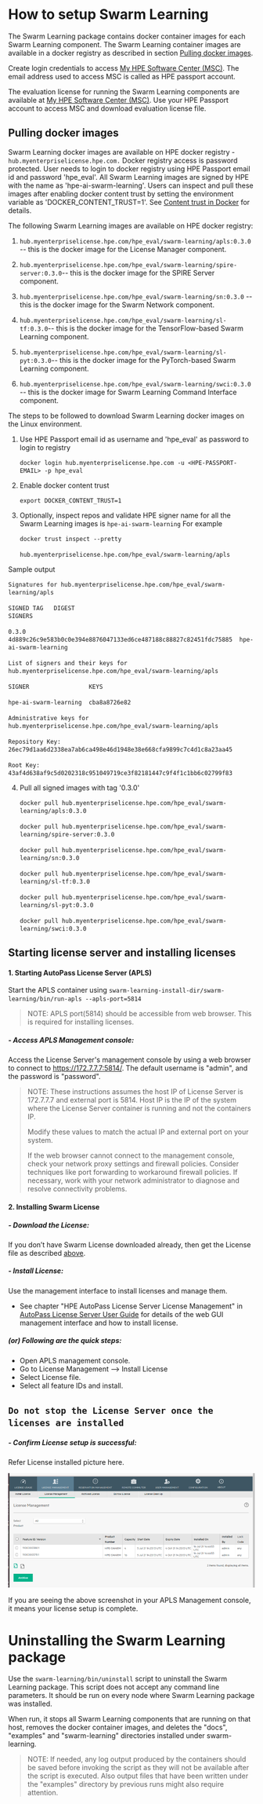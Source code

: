 # How to setup Swarm Learning

The Swarm Learning package contains docker container images for each Swarm Learning component. The Swarm Learning container images are available in a docker registry as described in section [Pulling docker images](#pull-docker-images).

Create login credentials to access [My HPE Software Center (MSC)](https://myenterpriselicense.hpe.com/cwp-ui/evaluation/HPE-SWARM/0.3.0/null). The email address used to access MSC is called as HPE passport account. 

The evaluation license for running the Swarm Learning components are available at [My HPE Software Center (MSC)](https://myenterpriselicense.hpe.com/cwp-ui/evaluation/HPE-SWARM/0.3.0/null). Use your HPE Passport account to access MSC and download evaluation license file.

## Pulling docker images

Swarm Learning docker images are available on HPE docker registry - ``hub.myenterpriselicense.hpe.com.`` Docker registry access is password
protected. User needs to login to docker registry using HPE Passport email id and password 'hpe_eval'. All Swarm Learning images are signed by HPE with the name as 'hpe-ai-swarm-learning'. Users can inspect and pull these images after enabling docker content trust by setting the environment variable as 'DOCKER_CONTENT_TRUST=1'. See [Content trust in Docker](URL.md#21-content-trust-in-docker-httpsdocsdockercomenginesecuritytrust) for details.

The following Swarm Learning images are available on HPE docker registry:

1.  ``hub.myenterpriselicense.hpe.com/hpe_eval/swarm-learning/apls:0.3.0`` -- this is the docker image for the License Manager component.

2.  ``hub.myenterpriselicense.hpe.com/hpe_eval/swarm-learning/spire-server:0.3.0``-- this is the docker image for the SPIRE Server component.

3.  ``hub.myenterpriselicense.hpe.com/hpe_eval/swarm-learning/sn:0.3.0`` -- this is the docker image for the Swarm Network component.

4.  ``hub.myenterpriselicense.hpe.com/hpe_eval/swarm-learning/sl-tf:0.3.0``-- this is the docker image for the TensorFlow-based Swarm Learning component.

5.  ``hub.myenterpriselicense.hpe.com/hpe_eval/swarm-learning/sl-pyt:0.3.0``-- this is the docker image for the PyTorch-based Swarm Learning component.

6.  ``hub.myenterpriselicense.hpe.com/hpe_eval/swarm-learning/swci:0.3.0`` -- this is the docker image for Swarm Learning Command Interface component.

The steps to be followed to download Swarm Learning docker images on the Linux environment.
    
1. Use HPE Passport email id as username and 'hpe_eval' as password to login to registry
  
       docker login hub.myenterpriselicense.hpe.com -u <HPE-PASSPORT-EMAIL> -p hpe_eval

2. Enable docker content trust
     
       export DOCKER_CONTENT_TRUST=1

3. Optionally, inspect repos and validate HPE signer name for all the Swarm Learning images is ``hpe-ai-swarm-learning``
   For example
       
       docker trust inspect --pretty
       
       hub.myenterpriselicense.hpe.com/hpe_eval/swarm-learning/apls

  Sample output

    Signatures for hub.myenterpriselicense.hpe.com/hpe_eval/swarm-learning/apls
    
    SIGNED TAG   DIGEST                                                            SIGNERS
    
    0.3.0        4d889c26c9e583b0c0e394e8876047133ed6ce487188c88827c82451fdc75885  hpe-ai-swarm-learning
    
    List of signers and their keys for hub.myenterpriselicense.hpe.com/hpe_eval/swarm-learning/apls
    
    SIGNER                 KEYS
    
    hpe-ai-swarm-learning  cba8a8726e82
    
    Administrative keys for hub.myenterpriselicense.hpe.com/hpe_eval/swarm-learning/apls
    
    Repository Key:       26ec79d1aa6d2338ea7ab6ca498e46d1948e38e668cfa9899c7c4d1c8a23aa45
    
    Root Key:             43af4d638af9c5d0202318c951049719ce3f82181447c9f4f1c1bb6c02799f83

4. Pull all signed images with tag '0.3.0'

       docker pull hub.myenterpriselicense.hpe.com/hpe_eval/swarm-learning/apls:0.3.0
       
       docker pull hub.myenterpriselicense.hpe.com/hpe_eval/swarm-learning/spire-server:0.3.0
       
       docker pull hub.myenterpriselicense.hpe.com/hpe_eval/swarm-learning/sn:0.3.0
       
       docker pull hub.myenterpriselicense.hpe.com/hpe_eval/swarm-learning/sl-tf:0.3.0
       
       docker pull hub.myenterpriselicense.hpe.com/hpe_eval/swarm-learning/sl-pyt:0.3.0
       
       docker pull hub.myenterpriselicense.hpe.com/hpe_eval/swarm-learning/swci:0.3.0

## Starting license server and installing licenses

#### 1. Starting AutoPass License Server (APLS)
 Start the APLS container using
``swarm-learning-install-dir/swarm-learning/bin/run-apls --apls-port=5814`` 

>NOTE: APLS port(5814) should be accessible from web browser. This is required for installing licenses. 

##### - Access APLS Management console:  

Access the License Server's management console by using a web browser to connect to https://172.7.7.7:5814/.
The default username is "admin", and the password is "password".

>NOTE:
>These instructions assumes the host IP of License Server is 172.7.7.7 and external port is 5814. 
>Host IP is the IP of the system where the License Server container is running and not the containers IP. 
>
>Modify these values to match the actual IP and external port on your system.
>
>If the web browser cannot connect to the management console, check your network proxy settings and firewall policies. Consider techniques like port forwarding to workaround firewall policies. If necessary, work with your network administrator to diagnose and resolve connectivity problems.

   
#### 2. Installing Swarm License

##### - Download the License: 
If you don’t have Swarm License downloaded already, then get the License file as described [above](setup.md#how-to-setup-swarm-learning). 

##### - Install License: 

Use the management interface to install licenses and manage them. 

- See chapter "HPE AutoPass License Server License Management" in [AutoPass License Server User Guide](HPE%20AutoPass%20License%20Server%20User%20Guide.pdf) for details of the web GUI management interface and how to install license.

##### (or) Following are the quick steps: 

- Open APLS management console. 
- Go to License Management –> Install License
- Select License file.
- Select all feature IDs and install.

## ``Do not stop the License Server once the licenses are installed``

##### - Confirm License setup is successful: 
Refer License installed picture here.

   ![License_server_after_installing_license](./images/APLS_after_installing_license.png)
 
   If you are seeing the above screenshot in your APLS Management console, it means your license setup is complete. 


# Uninstalling the Swarm Learning package

Use the ``swarm-learning/bin/uninstall`` script to uninstall the Swarm Learning package. This script does not accept any command line parameters. It should be run on every node where Swarm Learning package was installed.

When run, it stops all Swarm Learning components that are running on that host, removes the docker container images, and deletes the "docs", "examples" and "swarm-learning" directories installed under swarm-learning.

>NOTE: If needed, any log output produced by the containers should be saved before invoking the script as they will not be available     after the script is executed. Also output files that have been written under the "examples" directory by previous runs might also       require attention.
